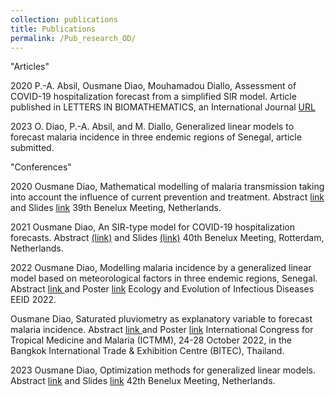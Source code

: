 ```yaml
---
collection: publications
title: Publications
permalink: /Pub_research_OD/
---
```




"Articles"

2020
P.-A. Absil, Ousmane Diao, Mouhamadou Diallo, Assessment of COVID-19 hospitalization forecast from a simplified SIR model.
Article published in LETTERS IN BIOMATHEMATICS, an International Journal
<a href="https://lettersinbiomath.journals.publicknowledgeproject.org/index.php/lib/article/view/403">URL</a>

2023
O. Diao, P.-A. Absil, and M. Diallo, Generalized linear models to forecast
malaria incidence in three endemic regions of Senegal, article submitted.
  

"Conferences"

2020
Ousmane Diao, Mathematical modelling of malaria transmission taking into account the influence of current prevention and treatment.
Abstract <a href="https://www.dropbox.com/s/n451fxy7l2uns4r/main_benelux.pdf?dl=0&quot;">link</a> and Slides <a href="https://www.dropbox.com/s/soz1pnpa699tfm7/benelux%20presentation%20new.pdf?dl=0&quot;">link</a>
39th Benelux Meeting, Netherlands.

2021
Ousmane Diao, An SIR-type model for COVID-19 hospitalization forecasts.
Abstract <a href="https://www.dropbox.com/s/b8anm6h2imxv1s4/Benelux_2021_abstract.pdf?dl=0&quot;">(link)</a> and Slides <a href="https://www.dropbox.com/s/zxo3vnoz583rmxw/Slides_benelux_2021_06_28.pdf?dl=0&quot;"> (link)</a>
40th Benelux Meeting, Rotterdam, Netherlands.

2022
Ousmane Diao, Modelling malaria incidence by a generalized linear model based on meteorological factors in three endemic regions, Senegal. 
Abstract <a href="https://www.dropbox.com/s/omyzy7jxa6o3zmv/main_conf_eeid_2022_Atlanta_2022_03_14.pdf?dl=0&quot;"> link </a> and Poster <a href="https://www.dropbox.com/s/zywc8hnrb42oe6b/poster_Ousmane_EEID2022.pdf?dl=0&quot;"> link</a>
Ecology and Evolution of Infectious Diseases EEID 2022.

Ousmane Diao, Saturated pluviometry as explanatory variable to forecast malaria incidence.
Abstract <a href="https://www.dropbox.com/s/joswvb0zpc73i5l/Abstract_ICTMM2022.pdf?dl=0;"> link </a> and Poster <a href="https://www.dropbox.com/s/sbcuo6fqluw70zo/Poster_ICTMM_2022.pdf?dl=0;"> link</a>
International Congress for Tropical Medicine and Malaria (ICTMM), 24-28 October 2022, in the Bangkok International Trade & Exhibition Centre (BITEC), Thailand.

2023
Ousmane Diao, Optimization methods for generalized linear models.
Abstract <a href="https://www.dropbox.com/s/eu58jaizrh2w7nd/OusmaneDiao.pdf?dl=0">link</a> and Slides <a href="https://www.dropbox.com/s/b6x5fw646gimw83/Presentations_benelux_2023.pdf?dl=0">link</a>
42th Benelux Meeting, Netherlands.

